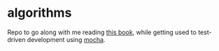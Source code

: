 algorithms
==========

Repo to go along with me reading [this book](http://www.amazon.com/Introduction-Algorithms-Thomas-H-Cormen/dp/0262033844), while getting used to test-driven development using [mocha](http://visionmedia.github.com/mocha/).